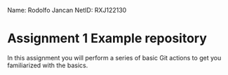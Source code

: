 Name: Rodolfo Jancan
NetID: RXJ122130
# Assignment 1 Example repository

In this assignment you will perform a series of basic Git actions to get you familiarized with the basics.
